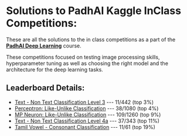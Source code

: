 # Solutions to PadhAI Kaggle InClass Competitions:

These are all the solutions to the in class competitions as a part of the **[PadhAI Deep Learning](https://padhai.onefourthlabs.in/)** course.

These competitions focused on testing image processing skills, hyperparameter tuning as well as choosing the right model and the architecture for the deep learning tasks.

## Leaderboard Details:


* [Text - Non Text Classification Level 3](https://www.kaggle.com/c/padhai-module1-level3/overview) --- 11/442 (top 3%)
* [Perceptron: Like-Unlike Classification](https://www.kaggle.com/c/padhai-module1-assignment2/overview) --- 38/1080 (top 4%)
* [MP Neuron: Like-Unlike Classification](https://www.kaggle.com/c/padhai-module1-assignment) --- 109/1260 (top 9%)
* [Text - Non Text Classification Level 4a](https://www.kaggle.com/c/padhai-module1-level4a) --- 37/343 (top 11%)
* [Tamil Vowel - Consonant Classification](https://www.kaggle.com/c/padhai-tamil-vowel-consonant-classification) --- 11/61 (top 19%)
